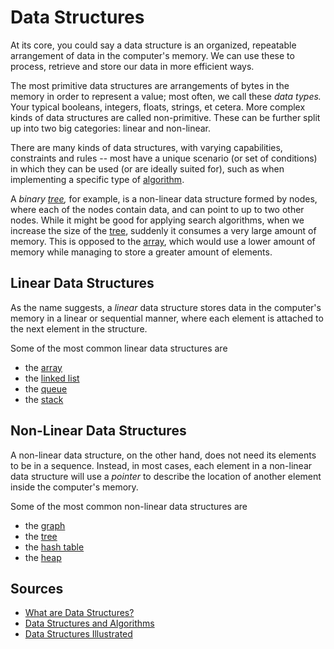 # Data Structures
At its core, you could say a data structure is an organized, repeatable arrangement of data in the computer's memory. We can use these to process, retrieve and store our data in more efficient ways. 

The most primitive data structures are arrangements of bytes in the memory in order to represent a value; most often, we call these _data types._ Your typical booleans, integers, floats, strings, et cetera. More complex kinds of data structures are called non-primitive. These can be further split up into two big categories: linear and non-linear. 

There are many kinds of data structures, with varying capabilities, constraints and rules -- most have a unique scenario (or set of conditions) in which they can be used (or are ideally suited for), such as when implementing a specific type of [algorithm](Computer%20Science/Algorithms/algorithm.md).

A *binary [tree](Computer%20Science/Data%20Structures/tree.md),* for example, is a non-linear data structure formed by nodes, where each of the nodes contain data, and can point to up to two other nodes. While it might be good for applying search algorithms, when we increase the size of the [tree](Computer%20Science/Data%20Structures/tree.md), suddenly it consumes a very large amount of memory. This is opposed to the [array](Computer%20Science/Data%20Structures/array.md), which would use a lower amount of memory while managing to store a greater amount of elements.

## Linear Data Structures
As the name suggests, a _linear_ data structure stores data in the computer's memory in a linear or sequential manner, where each element is attached to the next element in the structure.

Some of the most common linear data structures are
- the [array](Computer%20Science/Data%20Structures/array.md)
- the [linked list](Computer%20Science/Data%20Structures/linked%20list.md)
- the [queue](Computer%20Science/Data%20Structures/queue.md)
- the [stack](Computer%20Science/Data%20Structures/stack.md)

## Non-Linear Data Structures
A non-linear data structure, on the other hand, does not need its elements to be in a sequence. Instead, in most cases, each element in a non-linear data structure will use a *pointer* to describe the location of another element inside the computer's memory.

Some of the most common non-linear data structures are
- the [graph](Computer%20Science/Data%20Structures/graph.md)
- the [tree](Computer%20Science/Data%20Structures/tree.md)
- the [hash table](Computer%20Science/Data%20Structures/hash%20table.md)
- the [heap](Computer%20Science/Data%20Structures/heap.md)
## Sources
- [What are Data Structures?](https://www.geeksforgeeks.org/data-structures)
- [Data Structures and Algorithms](https://www.javatpoint.com/data-structure-tutorial)
- [Data Structures Illustrated](https://www.youtube.com/watch?v=9rhT3P1MDHk&list=PLkZYeFmDuaN2-KUIv-mvbjfKszIGJ4FaY)